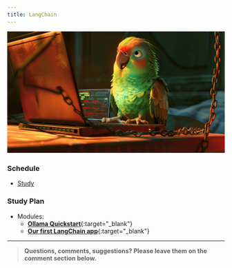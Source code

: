 ```yaml
---
title: LangChain
---
```


![](./assets/langchain.png)

### Schedule

  - [Study](#study-plan-NN)
  <!-- - [Exercises](#exercises-NN) -->
  <!-- - [Extra Resources](#extra-resources-NN) -->

### Study Plan

  - Modules:
    - [**Ollama Quickstart**](https://in-tech-gration.github.io/WDX-180/curriculum/modules/computer_science/artificial_intelligence/llm/ollama/quickstart/quickstart.html){:target="_blank"}
    - [**Our first LangChain app**](https://in-tech-gration.github.io/WDX-180/curriculum/modules/computer_science/artificial_intelligence/llm/langchain/quickstart/quickstart.html){:target="_blank"}

<!-- ### Summary -->

<!-- ### Exercises -->

<!-- ### Extra Resources

  _(Nothing here yet. Feel free to contribute if you've found some useful resources.)_ -->

<!-- ### Sources and Attributions -->

---

> **Questions, comments, suggestions? Please leave them on the comment section below.**

<script src="https://utteranc.es/client.js"
  repo="in-tech-gration/WDX-180"
  issue-term="pathname"
  theme="github-dark"
  crossorigin="anonymous"
  async>
</script>